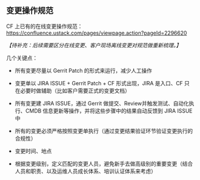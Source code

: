 ## 变更操作规范

CF 上已有的在线变更操作规范：
https://confluence.ustack.com/pages/viewpage.action?pageId=2296620

_【待补充：后续需要区分在线变更、客户现场离线变更对规范做重新梳理。】_

几个关键点：

* 所有变更尽量以 Gerrit Patch 的形式来运行，减少人工操作

* 变更单以 JIRA ISSUE + Gerrit Patch + CF 形式出现，JIRA 是入口、CF 只在必要时做辅助（比如客户需要正式的变更文档）

* 所有变更建 JIRA ISSUE，通过 Gerrit 做提交、Review并触发测试、自动化执行、CMDB 信息更新等操作，并将这些步骤中的结果自动反馈到 JIRA ISSUE 中

* 所有的变更必须严格按照变更单执行（通过变更结果验证环节验证变更执行的合规性）

* 变更时间、地点

* 根据变更级别，定义匹配的变更人员，避免新手去做高级别的重要变更（结合人员和职责、以及运维人员成长体系、培训认证体系来考虑）
